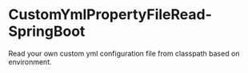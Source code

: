 # CustomYmlPropertyFileRead-SpringBoot

Read your own custom yml configuration file from classpath based on environment.
